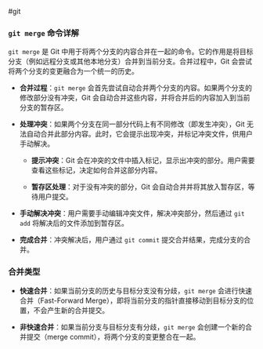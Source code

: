 #git 
### `git merge` 命令详解

`git merge` 是 Git 中用于将两个分支的内容合并在一起的命令。它的作用是将目标分支（例如远程分支或其他本地分支）合并到当前分支。合并过程中，Git 会尝试将两个分支的变更融合为一个统一的历史。

- **合并过程**：`git merge` 会首先尝试自动合并两个分支的内容。如果两个分支的修改部分没有冲突，Git 会自动合并这些内容，并将合并后的内容加入到当前分支的暂存区。
    
- **处理冲突**：如果两个分支在同一部分代码上有不同修改（即发生冲突），Git 无法自动合并此部分内容。此时，它会提示出现冲突，并标记冲突文件，供用户手动解决。
    
    - **提示冲突**：Git 会在冲突的文件中插入标记，显示出冲突的部分。用户需要查看这些标记，决定如何合并这部分内容。
        
    - **暂存区处理**：对于没有冲突的部分，Git 会自动合并并将其放入暂存区，等待用户提交。
        
- **手动解决冲突**：用户需要手动编辑冲突文件，解决冲突部分，然后通过 `git add` 将解决后的文件添加到暂存区。
    
- **完成合并**：冲突解决后，用户通过 `git commit` 提交合并结果，完成分支的合并。
    

### 合并类型

- **快速合并**：如果当前分支的历史与目标分支没有分歧，`git merge` 会进行快速合并（Fast-Forward Merge），即将当前分支的指针直接移动到目标分支的位置，不会产生新的合并提交。
    
- **非快速合并**：如果当前分支与目标分支有分歧，`git merge` 会创建一个新的合并提交（merge commit），将两个分支的变更整合在一起。
